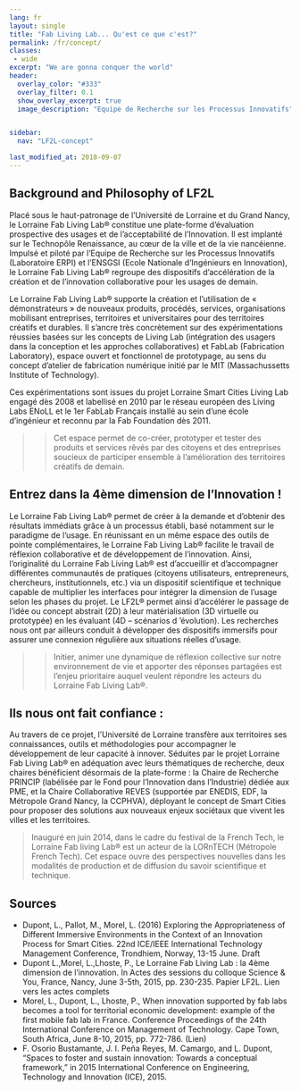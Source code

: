 ```yaml
---
lang: fr
layout: single
title: "Fab Living Lab... Qu'est ce que c'est?"
permalink: /fr/concept/
classes:
 - wide
excerpt: "We are gonna conquer the world"
header:  
  overlay_color: "#333"
  overlay_filter: 0.1
  show_overlay_excerpt: true 
  image_description: "Equipe de Recherche sur les Processus Innovatifs"


sidebar:
  nav: "LF2L-concept"

last_modified_at: 2018-09-07
---
```


## Background and Philosophy of LF2L
Placé sous le haut-patronage de l’Université de Lorraine et du Grand Nancy, le Lorraine Fab Living Lab® constitue une plate-forme d’évaluation prospective des usages et de l’acceptabilité de l’Innovation. Il est implanté sur le Technopôle Renaissance, au cœur de la ville et de la vie nancéienne. 
Impulsé et piloté par l’Equipe de Recherche sur les Processus Innovatifs (Laboratoire ERPI) et l’ENSGSI (Ecole Nationale d’Ingénieurs en Innovation), le Lorraine Fab Living Lab® regroupe des dispositifs d’accélération de la création et de l’innovation collaborative pour les usages de demain.


Le Lorraine Fab Living Lab® supporte la création et l’utilisation de « démonstrateurs » de nouveaux produits, procédés, services, organisations mobilisant entreprises, territoires et universitaires pour des territoires créatifs et durables. Il s’ancre très concrètement sur des expérimentations réussies basées sur les concepts de Living Lab (intégration des usagers dans la conception et les approches collaboratives) et FabLab (Fabrication Laboratory), espace ouvert et fonctionnel de prototypage, au sens du concept d’atelier de fabrication numérique initié par le MIT (Massachussetts Institute of Technology).

Ces expérimentations sont issues du projet Lorraine Smart Cities Living Lab engagé dès 2008 et labellisé en 2010 par le réseau européen des Living Labs ENoLL et le 1er FabLab Français installé au sein d’une école d’ingénieur et reconnu par la Fab Foundation dès 2011.

>> Cet espace permet de co-créer, prototyper et tester des produits et services rêvés par des citoyens et des entreprises soucieux de participer ensemble à l’amélioration des territoires créatifs de demain.



## Entrez dans la 4ème dimension de l’Innovation !

Le Lorraine Fab Living Lab® permet de créer à la demande et d’obtenir des résultats immédiats grâce à un processus établi, basé notamment sur le paradigme de l’usage. En réunissant en un même espace des outils de pointe complémentaires, le Lorraine Fab Living Lab® facilite le travail de réflexion collaborative et de développement de l’innovation. Ainsi, l’originalité du Lorraine Fab Living Lab® est d’accueillir et d’accompagner différentes communautés de pratiques (citoyens utilisateurs, entrepreneurs, chercheurs, institutionnels, etc.) via un dispositif scientifique et technique capable de multiplier les interfaces pour intégrer la dimension de l’usage selon les phases du projet. Le LF2L® permet ainsi d’accélérer le passage de l’idée ou concept abstrait (2D) à leur matérialisation (3D virtuelle ou prototypée) en les évaluant (4D – scénarios d ’évolution). Les recherches nous ont par ailleurs conduit à développer des dispositifs immersifs pour assurer une connexion régulière aux situations réelles d’usage.

>> Initier, animer une dynamique de réflexion collective sur notre environnement de vie et apporter des réponses partagées est l’enjeu prioritaire auquel veulent répondre les acteurs du Lorraine Fab Living Lab®.



## Ils nous ont fait confiance :

Au travers de ce projet, l’Université de Lorraine transfère aux territoires ses connaissances, outils et méthodologies pour accompagner le développement de leur capacité à innover. Séduites par le projet Lorraine Fab Living Lab® en adéquation avec leurs thématiques de recherche, deux chaires bénéficient désormais de la plate-forme : la Chaire de Recherche PRINCIP (labélisée par le Fond pour l’Innovation dans l’Industrie) dédiée aux PME, et la Chaire Collaborative REVES (supportée par ENEDIS, EDF, la Métropole Grand Nancy, la CCPHVA), déployant le concept de Smart Cities pour proposer des solutions aux nouveaux enjeux sociétaux que vivent les villes et les territoires.


> Inauguré en juin 2014, dans le cadre du festival de la French Tech, le Lorraine Fab living Lab® est un acteur de la LORnTECH (Métropole French Tech). Cet espace ouvre des perspectives nouvelles dans les modalités de production et de diffusion du savoir scientifique et technique.


## Sources 

- Dupont, L., Pallot, M., Morel, L. (2016) Exploring the Appropriateness of Different Immersive Environments in the Context of an Innovation Process for Smart Cities. 22nd ICE/IEEE International Technology Management Conference, Trondhiem, Norway, 13-15 June. Draft
- Dupont L.,Morel, L.,Lhoste, P., Le Lorraine Fab Living Lab : la 4ème dimension de l’innovation. In Actes des sessions du colloque Science & You, France, Nancy, June 3-5th, 2015, pp. 230-235. Papier LF2L. Lien vers les actes complets
- Morel, L., Dupont, L., Lhoste, P., When innovation supported by fab labs becomes a tool for territorial economic development: example of the first mobile fab lab in France. Conference Proceedings of the 24th International Conference on Management of Technology. Cape Town, South Africa, June 8-10, 2015, pp. 772-786. (Lien)
- F. Osorio Bustamante, J. I. Peña Reyes, M. Camargo, and L. Dupont, “Spaces to foster and sustain innovation: Towards a conceptual framework,” in 2015 International Conference on Engineering, Technology and Innovation (ICE), 2015.

